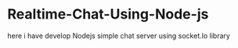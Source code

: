 # Realtime-Chat-Using-Node-js
here  i have develop Nodejs simple chat server using socket.Io library 
